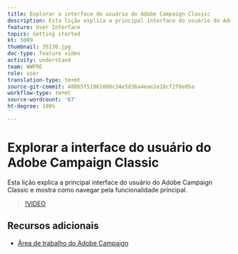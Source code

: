 ```yaml
---
title: Explorar a interface do usuário do Adobe Campaign Classic
description: Esta lição explica a principal interface do usuário do Adobe Campaign Classic e mostra como navegar pela funcionalidade principal.
feature: User Interface
topics: Getting started
kt: 5009
thumbnail: 35130.jpg
doc-type: feature video
activity: understand
team: WWFRE
role: user
translation-type: tm+mt
source-git-commit: 480b5f51961060c34e5d36a4eae2e18cf2f8e05a
workflow-type: tm+mt
source-wordcount: '67'
ht-degree: 100%

---
```



# Explorar a interface do usuário do Adobe Campaign Classic

Esta lição explica a principal interface do usuário do Adobe Campaign Classic e mostra como navegar pela funcionalidade principal.

>[!VIDEO](https://video.tv.adobe.com/v/35130?quality=12)

## Recursos adicionais

* [Área de trabalho do Adobe Campaign](https://docs.adobe.com/content/help/pt-BR/campaign-classic/using/getting-started/starting-with-adobe-campaign/adobe-campaign-workspace.html)

